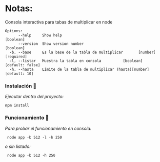 # Notas:

Consola interactiva para tabas de multiplicar en node

```
Options:
      --help     Show help                                             [boolean]
      --version  Show version number                                   [boolean]
  -b, --base     Es la base de la tabla de multiplicar       [number] [required]
  -l, --listar   Muestra la tabla en consola          [boolean] [default: false]
  -h, --hasta    Límite de la tabla de multiplicar (hasta)[number] [default: 10]
```

### Instalación 🔧

_Ejecutar dentro del proyecto:_

```
npm install
```

### Funcionamiento 🚀

_Para probar el funcionamiento en consola:_

```
 node app -b 512 -l -h 250
```

_o sin listado:_

```
 node app -b 512 -h 250
```
